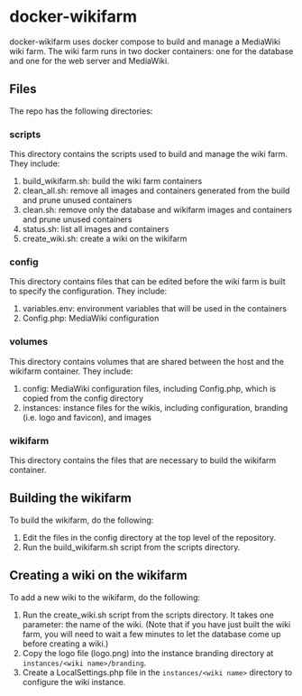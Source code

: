# docker-wikifarm
docker-wikifarm uses docker compose to build and manage a MediaWiki wiki farm. The wiki farm runs in two docker
containers: one for the database and one for the web server and MediaWiki.

## Files
The repo has the following directories:

### scripts

This directory contains the scripts used to build and manage the wiki farm. They include:

1. build_wikifarm.sh: build the wiki farm containers
1. clean_all.sh: remove all images and containers generated from the build and prune unused containers
1. clean.sh: remove only the database and wikifarm images and containers and prune unused containers
1. status.sh: list all images and containers
1. create_wiki.sh: create a wiki on the wikifarm

### config

This directory contains files that can be edited before the wiki farm is built to specify the configuration. They include:

1. variables.env: environment variables that will be used in the containers
1. Config.php: MediaWiki configuration

### volumes

This directory contains volumes that are shared between the host and the wikifarm container. They include:

1. config: MediaWiki configuration files, including Config.php, which is copied from the config directory
1. instances: instance files for the wikis, including configuration, branding (i.e. logo and favicon), and images

### wikifarm

This directory contains the files that are necessary to build the wikifarm container.

## Building the wikifarm

To build the wikifarm, do the following:

1. Edit the files in the config directory at the top level of the repository.
2. Run the build_wikifarm.sh script from the scripts directory.

## Creating a wiki on the wikifarm

To add a new wiki to the wikifarm, do the following:

1. Run the create_wiki.sh script from the scripts directory. It takes one parameter: the name of the wiki. (Note that if you
   have just built the wiki farm, you will need to wait a few minutes to let the database come up before creating a wiki.)
2. Copy the logo file (logo.png) into the instance branding directory at `instances/<wiki name>/branding`.
3. Create a LocalSettings.php file in the `instances/<wiki name>` directory to configure the wiki instance.

